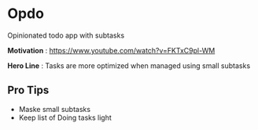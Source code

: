 # Opdo
Opinionated todo app with subtasks 

__Motivation__ : https://www.youtube.com/watch?v=FKTxC9pl-WM

__Hero Line__ : Tasks are more optimized when managed using small subtasks

## Pro Tips
* Maske small subtasks
* Keep list of Doing tasks light